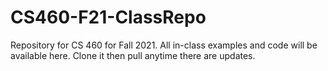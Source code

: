 # CS460-F21-ClassRepo
Repository for CS 460 for Fall 2021. All in-class examples and code will be available here. Clone it then pull anytime there are updates.
